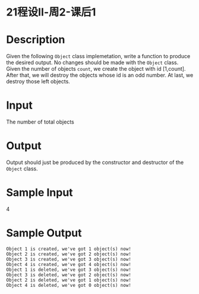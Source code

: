 # 21程设Ⅱ-周2-课后1

# Description
Given the following `Object` class implemetation, write a function to produce the desired output. No changes should be made with the `Object` class.
Given the number of objects `count`, we create the object with id \[1,count\]. After that, we will destroy the objects whose id is an odd number. At last, we destroy those left objects.
# Input
The number of total objects

# Output
Output should just be produced by the constructor and destructor of the `Object` class.
# Sample Input
4 
# Sample Output
```
Object 1 is created, we've got 1 object(s) now!
Object 2 is created, we've got 2 object(s) now!
Object 3 is created, we've got 3 object(s) now!
Object 4 is created, we've got 4 object(s) now!
Object 1 is deleted, we've got 3 object(s) now!
Object 3 is deleted, we've got 2 object(s) now!
Object 2 is deleted, we've got 1 object(s) now!
Object 4 is deleted, we've got 0 object(s) now!
```
